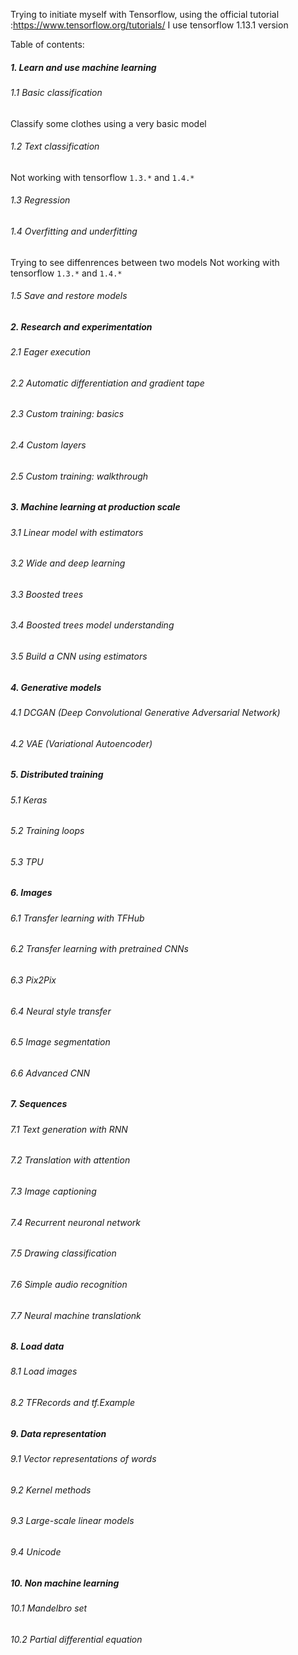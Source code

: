 Trying to initiate myself with Tensorflow, using the official tutorial :https://www.tensorflow.org/tutorials/
I use tensorflow 1.13.1 version

Table of contents:

##### 1. Learn and use machine learning
###### 1.1 Basic classification
Classify some clothes using a very basic model
###### 1.2 Text classification
Not working with tensorflow `1.3.*` and `1.4.*`
###### 1.3 Regression
###### 1.4 Overfitting and underfitting
Trying to see diffenrences between two models
Not working with tensorflow `1.3.*` and `1.4.*`
###### 1.5 Save and restore models
##### 2. Research and experimentation
###### 2.1 Eager execution
###### 2.2 Automatic differentiation and gradient tape
###### 2.3 Custom training: basics
###### 2.4 Custom layers
###### 2.5 Custom training: walkthrough
##### 3. Machine learning at production scale
###### 3.1 Linear model with estimators
###### 3.2 Wide and deep learning
###### 3.3 Boosted trees
###### 3.4 Boosted trees model understanding
###### 3.5 Build a CNN using estimators
##### 4. Generative models
###### 4.1 DCGAN (Deep Convolutional Generative Adversarial Network)
###### 4.2 VAE (Variational Autoencoder)
##### 5. Distributed training
###### 5.1 Keras
###### 5.2 Training loops
###### 5.3 TPU
##### 6. Images
###### 6.1 Transfer learning with TFHub
###### 6.2 Transfer learning with pretrained CNNs
###### 6.3 Pix2Pix
###### 6.4 Neural style transfer
###### 6.5 Image segmentation
###### 6.6 Advanced CNN
##### 7. Sequences
###### 7.1 Text generation with RNN
###### 7.2 Translation with attention
###### 7.3 Image captioning
###### 7.4 Recurrent neuronal network
###### 7.5 Drawing classification
###### 7.6 Simple audio recognition
###### 7.7 Neural machine translationk
##### 8. Load data
###### 8.1 Load images
###### 8.2 TFRecords and tf.Example
##### 9. Data representation
###### 9.1 Vector representations of words
###### 9.2 Kernel methods
###### 9.3 Large-scale linear models
###### 9.4 Unicode
##### 10. Non machine learning
###### 10.1 Mandelbro set
###### 10.2 Partial differential equation